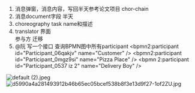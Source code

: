 1. 消息弹窗，消息内容，写回半天参考论文项目 chor-chain
2. 消息document字段    半天  
3. choreography task   name和描述
4. translator 界面  
    参与方 迁移
5.  @阮 写一个接口 查询BPMN图中所有participant
    <bpmn2:participant id="Participant_06qakjv" name="Customer" />
    <bpmn2:participant id="Participant_0mgz9si" name="Pizza Place" />
    <bpmn 2:participant id="Participant_0537 iz 2" name="Delivery Boy" />
    
![default (2).jpeg](https://iili.io/JV7GtmQ.jpg)
![d5990a4a281493912b46b65ec05bcef538b8f3e13d9f27-1of2ZU.jpg](https://iili.io/JV7VNRf.jpg)
